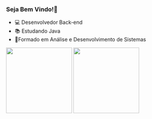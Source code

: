 ### Seja Bem Vindo!👋

- 💻 Desenvolvedor Back-end
- 📚 Estudando Java
- 📜Formado em Análise e Desenvolvimento de Sistemas

<div>
  <img height="180em" src="https://github-readme-stats.vercel.app/api?username=Pedrosorroche&theme=algolia&show_icons=true"/>
  <img height="180em" src="https://github-readme-stats.vercel.app/api/top-langs/?username=Pedrosorroche&layout=compact&langs_count=16&theme=algolia"/>
</div>
